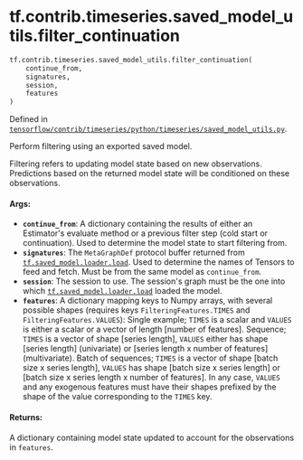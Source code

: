 <div itemscope itemtype="http://developers.google.com/ReferenceObject">
<meta itemprop="name" content="tf.contrib.timeseries.saved_model_utils.filter_continuation" />
</div>

# tf.contrib.timeseries.saved_model_utils.filter_continuation

``` python
tf.contrib.timeseries.saved_model_utils.filter_continuation(
    continue_from,
    signatures,
    session,
    features
)
```



Defined in [`tensorflow/contrib/timeseries/python/timeseries/saved_model_utils.py`](https://www.tensorflow.org/code/tensorflow/contrib/timeseries/python/timeseries/saved_model_utils.py).

Perform filtering using an exported saved model.

Filtering refers to updating model state based on new observations.
Predictions based on the returned model state will be conditioned on these
observations.

#### Args:

* <b>`continue_from`</b>: A dictionary containing the results of either an Estimator's
    evaluate method or a previous filter step (cold start or
    continuation). Used to determine the model state to start filtering from.
* <b>`signatures`</b>: The `MetaGraphDef` protocol buffer returned from
    <a href="../../../../tf/saved_model/loader/load.md"><code>tf.saved_model.loader.load</code></a>. Used to determine the names of Tensors to
    feed and fetch. Must be from the same model as `continue_from`.
* <b>`session`</b>: The session to use. The session's graph must be the one into which
    <a href="../../../../tf/saved_model/loader/load.md"><code>tf.saved_model.loader.load</code></a> loaded the model.
* <b>`features`</b>: A dictionary mapping keys to Numpy arrays, with several possible
    shapes (requires keys `FilteringFeatures.TIMES` and
    `FilteringFeatures.VALUES`):
      Single example; `TIMES` is a scalar and `VALUES` is either a scalar or a
        vector of length [number of features].
      Sequence; `TIMES` is a vector of shape [series length], `VALUES` either
        has shape [series length] (univariate) or [series length x number of
        features] (multivariate).
      Batch of sequences; `TIMES` is a vector of shape [batch size x series
        length], `VALUES` has shape [batch size x series length] or [batch
        size x series length x number of features].
    In any case, `VALUES` and any exogenous features must have their shapes
    prefixed by the shape of the value corresponding to the `TIMES` key.

#### Returns:

A dictionary containing model state updated to account for the observations
in `features`.
